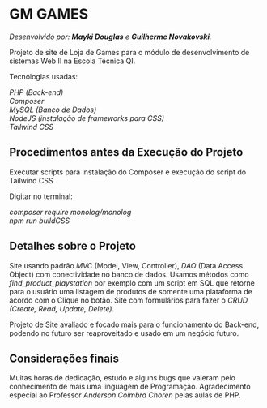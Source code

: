 # GM GAMES

*Desenvolvido por: **Mayki Douglas** e **Guilherme Novakovski**.*

Projeto de site de Loja de Games para o módulo de desenvolvimento de sistemas Web II na Escola Técnica QI.

Tecnologias usadas:

*PHP (Back-end)*<br>
*Composer*<br>
*MySQL (Banco de Dados)*<br>
*NodeJS (instalação de frameworks para CSS)*<br>
*Tailwind CSS*

## Procedimentos antes da Execução do Projeto

Executar scripts para instalação do Composer e execução do script do Tailwind CSS

Digitar no terminal:

*composer require monolog/monolog*<br>
*npm run buildCSS*

## Detalhes sobre o Projeto

Site usando padrão *MVC* (Model, View, Controller), *DAO* (Data Access Object) com conectividade no banco de dados.
Usamos métodos como *find_product_playstation* por exemplo com um script em SQL que retorne para o usuário uma listagem de produtos de somente uma plataforma de acordo com o Clique no botão. Site com formulários para fazer o *CRUD (Create, Read, Update, Delete)*.

Projeto de Site avaliado e focado mais para o funcionamento do Back-end, podendo no futuro ser reaproveitado e usado em um negócio futuro.

## Considerações finais

Muitas horas de dedicação, estudo e alguns bugs que valeram pelo conhecimento de mais uma linguagem de Programação. Agradecimento especial ao Professor *Anderson Coímbra Choren* pelas aulas de PHP. 
